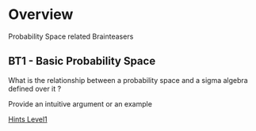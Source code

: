 
# Overview 

Probability Space related Brainteasers 

## BT1 - Basic Probability Space 

What is the relationship between a probability space and a sigma algebra defined over it ? 

Provide an intuitive argument or an example 

[Hints Level1](prob_space_hints1.md)





